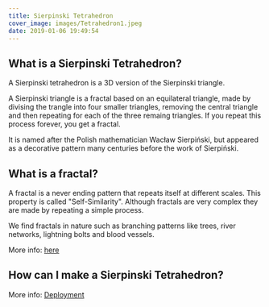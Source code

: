 ```yaml
---
title: Sierpinski Tetrahedron
cover_image: images/Tetrahedron1.jpeg
date: 2019-01-06 19:49:54
---
```


## What is a Sierpinski Tetrahedron?

A Sierpinski tetrahedron is a 3D version of the Sierpinski triangle.

A Sierpinski triangle is a fractal based on an equilateral triangle, made by divising the trangle into four smaller triangles, removing the central triangle and then repeating for each of the three remaing triangles.  If you repeat this process forever, you get a fractal.  

It is named after the Polish mathematician Wacław Sierpiński, but appeared as a decorative pattern many centuries before the work of Sierpiński.

## What is a fractal?

A fractal is a never ending pattern that repeats itself at different scales.  This property is called "Self-Similarity".  Although fractals are very complex they are made by repeating a simple process.

We find fractals in nature such as branching patterns like trees, river networks, lightning bolts and blood vessels.

More info: [here](www.google.co.uk)

## How can I make a Sierpinski Tetrahedron?


More info: [Deployment](https://hexo.io/docs/deployment.html)
